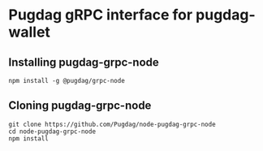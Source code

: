 # Pugdag gRPC interface for pugdag-wallet

## Installing pugdag-grpc-node

```
npm install -g @pugdag/grpc-node
```

## Cloning pugdag-grpc-node

```
git clone https://github.com/Pugdag/node-pugdag-grpc-node
cd node-pugdag-grpc-node
npm install
```
